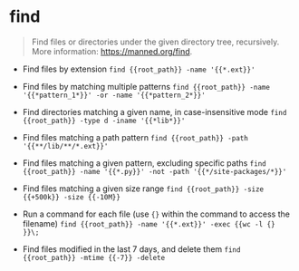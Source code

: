 # find
> Find files or directories under the given directory tree, recursively.
> More information: <https://manned.org/find>.

- Find files by extension
`find {{root_path}} -name '{{*.ext}}'`

- Find files by matching multiple patterns
`find {{root_path}} -name '{{*pattern_1*}}' -or -name '{{*pattern_2*}}'`

- Find directories matching a given name, in case-insensitive mode
`find {{root_path}} -type d -iname '{{*lib*}}'`

- Find files matching a path pattern
`find {{root_path}} -path '{{**/lib/**/*.ext}}'`

- Find files matching a given pattern, excluding specific paths
`find {{root_path}} -name '{{*.py}}' -not -path '{{*/site-packages/*}}'`

- Find files matching a given size range
`find {{root_path}} -size {{+500k}} -size {{-10M}}`

- Run a command for each file (use `{}` within the command to access the filename)
`find {{root_path}} -name '{{*.ext}}' -exec {{wc -l {} }}\;`

- Find files modified in the last 7 days, and delete them
`find {{root_path}} -mtime {{-7}} -delete`

